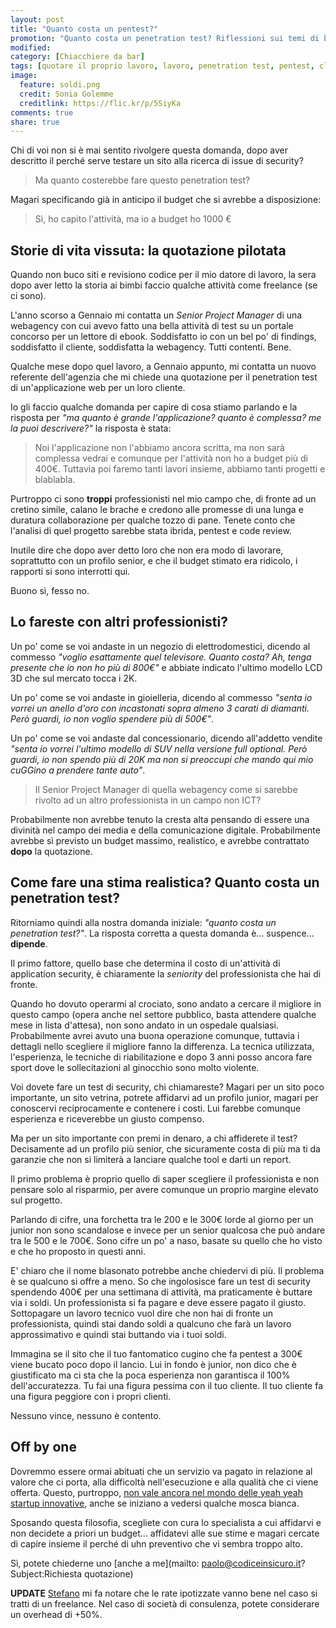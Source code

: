```yaml
---
layout: post
title: "Quanto costa un pentest?"
promotion: "Quanto costa un penetration test? Riflessioni sui temi di budget e quotazioni"
modified: 
category: [Chiacchiere da bar]
tags: [quotare il proprio lavoro, lavoro, penetration test, pentest, cliente, committente, scimmiette]
image:
  feature: soldi.png
  credit: Sonia Golemme
  creditlink: https://flic.kr/p/5SiyKa
comments: true
share: true
---
```


Chi di voi non si è mai sentito rivolgere questa domanda, dopo aver descritto
il perché serve testare un sito alla ricerca di issue di security?

> Ma quanto costerebbe fare questo penetration test?

Magari specificando già in anticipo il budget che si avrebbe a disposizione:

> Sì, ho capito l'attività, ma io a budget ho 1000 €

## Storie di vita vissuta: la quotazione pilotata

Quando non buco siti e revisiono codice per il mio datore di lavoro, la sera
dopo aver letto la storia ai bimbi faccio qualche attività come freelance (se
ci sono).

L'anno scorso a Gennaio mi contatta un _Senior Project Manager_ di una
webagency con cui avevo fatto una bella attività di test su un portale concorso
per un lettore di ebook. Soddisfatto io con un bel po' di findings, soddisfatto
il cliente, soddisfatta la webagency. Tutti contenti. Bene.

Qualche mese dopo quel lavoro, a Gennaio appunto, mi contatta un nuovo
referente dell'agenzia che mi chiede una quotazione per il penetration test di
un'applicazione web per un loro cliente.

Io gli faccio qualche domanda per capire di cosa stiamo parlando e la risposta
per _"ma quanto è grande l'applicazione? quanto è complessa? me la puoi
descrivere?"_ la risposta è stata:

> Noi l'applicazione non l'abbiamo ancora scritta, ma non sarà complessa vedrai
> e comunque per l'attività non ho a budget più di 400€. Tuttavia poi faremo
> tanti lavori insieme, abbiamo tanti progetti e blablabla.

Purtroppo ci sono **troppi** professionisti nel mio campo che, di fronte ad un
cretino simile, calano le brache e credono alle promesse di una lunga e
duratura collaborazione per qualche tozzo di pane.
Tenete conto che l'analisi di quel progetto sarebbe stata ibrida, pentest e
code review.

Inutile dire che dopo aver detto loro che non era modo di lavorare, soprattutto
con un profilo senior, e che il budget stimato era ridicolo, i rapporti si sono
interrotti qui.

Buono sì, fesso no.

## Lo fareste con altri professionisti?

Un po' come se voi andaste in un negozio di elettrodomestici, dicendo al
commesso _"voglio esattamente quel televisore. Quanto costa? Ah, tenga presente
che io non ho più di 800€"_ e abbiate indicato l'ultimo modello LCD 3D che sul
mercato tocca i 2K.

Un po' come se voi andaste in gioielleria, dicendo al commesso _"senta io
vorrei un anello d'oro con incastonati sopra almeno 3 carati di diamanti. Però
guardi, io non voglio spendere più di 500€"_.

Un po' come se voi andaste dal concessionario, dicendo all'addetto vendite
_"senta io vorrei l'ultimo modello di SUV nella versione full optional. Però
guardi, io non spendo più di 20K ma non si preoccupi che mando qui mio cuGGino
a prendere tante auto"_.

> Il Senior Project Manager di quella webagency come si sarebbe rivolto ad un
> altro professionista in un campo non ICT?

Probabilmente non avrebbe tenuto la cresta alta pensando di essere una divinità
nel campo dei media e della comunicazione digitale.
Probabilmente avrebbe sì previsto un budget massimo, realistico, e avrebbe
contrattato **dopo** la quotazione.

## Come fare una stima realistica? Quanto costa un penetration test?

Ritorniamo quindi alla nostra domanda iniziale: _"quanto costa un penetration
test?"_. La risposta corretta a questa domanda è... suspence... **dipende**.

Il primo fattore, quello base che determina il costo di un'attività di
application security, è chiaramente la _seniority_ del professionista che hai
di fronte.

Quando ho dovuto operarmi al crociato, sono andato a cercare il migliore in
questo campo (opera anche nel settore pubblico, basta attendere qualche mese in
lista d'attesa), non sono andato in un ospedale qualsiasi. Probabilmente avrei
avuto una buona operazione comunque, tuttavia i dettagli nello scegliere il
migliore fanno la differenza. La tecnica utilizzata, l'esperienza, le tecniche
di riabilitazione e dopo 3 anni posso ancora fare sport dove le sollecitazioni
al ginocchio sono molto violente.

Voi dovete fare un test di security, chi chiamareste? Magari per un sito poco
importante, un sito vetrina, potrete affidarvi ad un profilo junior, magari per
conoscervi reciprocamente e contenere i costi. Lui farebbe comunque esperienza
e riceverebbe un giusto compenso.

Ma per un sito importante con premi in denaro, a chi affiderete il test?
Decisamente ad un profilo più senior, che sicuramente costa di più ma ti da
garanzie che non si limiterà a lanciare qualche tool e darti un report.

Il primo problema è proprio quello di saper scegliere il professionista e non
pensare solo al risparmio, per avere comunque un proprio margine elevato sul
progetto.

Parlando di cifre, una forchetta tra le 200 e le 300€ lorde al giorno per un
junior non sono scandalose e invece per un senior qualcosa che può andare tra
le 500 e le 700€.
Sono cifre un po' a naso, basate su quello che ho visto e che ho proposto in
questi anni.

E' chiaro che il nome blasonato potrebbe anche chiedervi di più. Il problema è
se qualcuno si offre a meno. So che ingolosisce fare un test di security
spendendo 400€ per una settimana di attività, ma praticamente è buttare via i
soldi. Un professionista si fa pagare e deve essere pagato il giusto.
Sottopagare un lavoro tecnico vuol dire che non hai di fronte un
professionista, quindi stai dando soldi a qualcuno che farà un lavoro
approssimativo e quindi stai buttando via i tuoi soldi.

Immagina se il sito che il tuo fantomatico cugino che fa pentest a 300€ viene
bucato poco dopo il lancio. Lui in fondo è junior, non dico che è giustificato
ma ci sta che la poca esperienza non garantisca il 100% dell'accuratezza. Tu
fai una figura pessima con il tuo cliente. Il tuo cliente fa una figura
peggiore con i propri clienti.

Nessuno vince, nessuno è contento.

## Off by one

Dovremmo essere ormai abituati che un servizio va pagato in relazione al valore
che ci porta, alla difficoltà nell'esecuzione e alla qualità che ci viene
offerta. Questo, purtroppo, [non vale ancora nel mondo delle yeah yeah startup
innovative]({{site.url}}/blog/se-paghi-noccioline-attirerai-scimmie-storie-job-posting-nellera-delle-startup),
anche se iniziano a vedersi qualche mosca bianca.

Sposando questa filosofia, scegliete con cura lo specialista a cui affidarvi e
non decidete a priori un budget... affidatevi alle sue stime e magari cercate
di capire insieme il perché di uhn preventivo che vi sembra troppo alto.

Sì, potete chiederne uno [anche a me](mailto: paolo@codiceinsicuro.it?Subject:Richiesta quotazione)

**UPDATE** [Stefano](http://raistlin.soup.io/) mi fa notare che le rate
ipotizzate vanno bene nel caso si tratti di un freelance. Nel caso di società
di consulenza, potete considerare un overhead di +50%.
